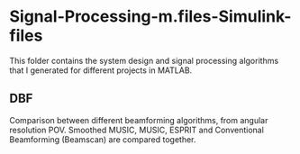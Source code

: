 # Signal-Processing-m.files-Simulink-files
This folder contains the system design and signal processing algorithms that I generated for different projects in MATLAB.
## DBF
Comparison between different beamforming algorithms, from angular resolution POV. Smoothed MUSIC, MUSIC, ESPRIT and Conventional Beamforming (Beamscan) are compared together.
